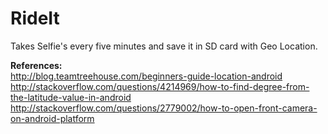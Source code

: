 # RideIt
Takes Selfie's every five minutes and save it in SD card with Geo Location.

<b>References:</b><br/>
http://blog.teamtreehouse.com/beginners-guide-location-android<br/>
http://stackoverflow.com/questions/4214969/how-to-find-degree-from-the-latitude-value-in-android<br/>
http://stackoverflow.com/questions/2779002/how-to-open-front-camera-on-android-platform
